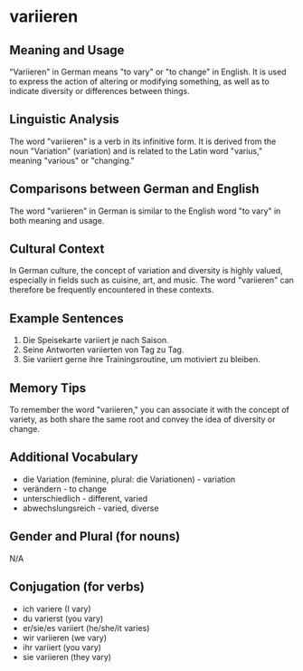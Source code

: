 # variieren
## Meaning and Usage
"Variieren" in German means "to vary" or "to change" in English. It is used to express the action of altering or modifying something, as well as to indicate diversity or differences between things.

## Linguistic Analysis
The word "variieren" is a verb in its infinitive form. It is derived from the noun "Variation" (variation) and is related to the Latin word "varius," meaning "various" or "changing."

## Comparisons between German and English
The word "variieren" in German is similar to the English word "to vary" in both meaning and usage.

## Cultural Context
In German culture, the concept of variation and diversity is highly valued, especially in fields such as cuisine, art, and music. The word "variieren" can therefore be frequently encountered in these contexts.

## Example Sentences
1. Die Speisekarte variiert je nach Saison.
2. Seine Antworten variierten von Tag zu Tag.
3. Sie variiert gerne ihre Trainingsroutine, um motiviert zu bleiben.

## Memory Tips
To remember the word "variieren," you can associate it with the concept of variety, as both share the same root and convey the idea of diversity or change.

## Additional Vocabulary
- die Variation (feminine, plural: die Variationen) - variation
- verändern - to change
- unterschiedlich - different, varied
- abwechslungsreich - varied, diverse

## Gender and Plural (for nouns)
N/A

## Conjugation (for verbs)
- ich variere (I vary)
- du varierst (you vary)
- er/sie/es variiert (he/she/it varies)
- wir variieren (we vary)
- ihr variiert (you vary)
- sie variieren (they vary)